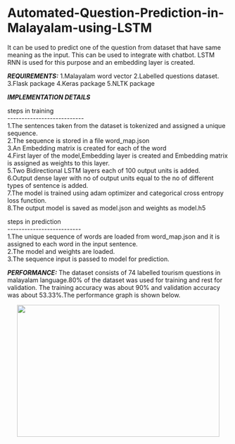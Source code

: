 # Automated-Question-Prediction-in-Malayalam-using-LSTM
It can be  used to predict one of the  question from dataset that have same meaning as the input.
This can be used to integrate with chatbot.
LSTM RNN is used for this purpose and an embedding layer is created.

***REQUIREMENTS:***
1.Malayalam word vector
2.Labelled questions dataset.
3.Flask package
4.Keras package
5.NLTK package

***IMPLEMENTATION DETAILS***

steps in training<br/>
---------------------------<br/>
1.The sentences taken from the dataset is tokenized and assigned a unique sequence.<br/>
2.The sequence is stored in a file word_map.json<br/>
3.An Embedding matrix is created for each of the word<br/>
4.First layer of the model,Embedding layer is created and Embedding matrix is assigned as weights to this layer.<br/>
5.Two Bidirectional LSTM layers each of 100 output units is added.<br/>
6.Output dense layer with no of output units equal to the no of different types of sentence is added.<br/>
7.The model is trained using adam optimizer and categorical cross entropy loss function.<br/>
8.The output model is saved as model.json and weights as model.h5<br/>

steps in prediction<br/>
--------------------------<br/>
1.The unique sequence of words are loaded from word_map.json and it is assigned to each word in the input sentence.<br/>
2.The model and weights are loaded.<br/>
3.The sequence input is passed to model for prediction.<br/>

***PERFORMANCE:***
The dataset consists of 74 labelled  tourism questions in malayalam language.80% of the dataset was used for training and rest for validation. The training accuracy was about 90% and validation accuracy was about 53.33%.The performance graph is shown below.
<p align="center">
  <img width="460" height="300" src="https://github.com/abinshoby/ChatBot-query-suggestion-malayalam/blob/master/malayalam%20chatbot/epoch21trial13.png">
</p>
